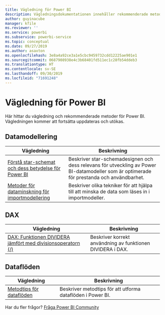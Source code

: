 ```yaml
---
title: Vägledning för Power BI
description: Vägledningsdokumentationen innehåller rekommenderade metoder för Power BI.
author: guyinacube
manager: kfile
ms.reviewer: ''
ms.service: powerbi
ms.subservice: powerbi-service
ms.topic: conceptual
ms.date: 09/27/2019
ms.author: asaxton
ms.openlocfilehash: 3e8a4a92ce3a1e5cbc9459732cdd12225ae901e1
ms.sourcegitcommit: 0687908938e4c3b68401fd511ec1c28fb54ddeb3
ms.translationtype: HT
ms.contentlocale: sv-SE
ms.lasthandoff: 09/30/2019
ms.locfileid: "71691248"
---
```

# <a name="guidance-for-power-bi"></a>Vägledning för Power BI

Här hittar du vägledning och rekommenderade metoder för Power BI. Vägledningen kommer att fortsätta uppdateras och utökas.

## <a name="data-modeling"></a>Datamodellering

| Vägledning | Beskrivning |
| --- | --- |
| [Förstå star-schemat och dess betydelse för Power BI](star-schema.md) | Beskriver star-schemadesignen och dess relevans för utveckling av Power BI-datamodeller som är optimerade för prestanda och användbarhet. |
| [Metoder för dataminskning för importmodellering](import-modeling-data-reduction.md) | Beskriver olika tekniker för att hjälpa till att minska de data som läses in i importmodeller. |

## <a name="dax"></a>DAX

| Vägledning | Beskrivning |
| --- | --- |
| [DAX: Funktionen DIVIDERA jämfört med divisionsoperatorn (/)](dax-divide-function-operator.md) | Beskriver korrekt användning av funktionen DIVIDERA i DAX. |

## <a name="dataflows"></a>Dataflöden

| Vägledning | Beskrivning |
| --- | --- |
| [Metodtips för dataflöden](/service-dataflows-best-practices.md) | Beskriver metodtips för att utforma dataflöden i Power BI. |

Har du fler frågor? [Fråga Power BI Community](http://community.powerbi.com/)
